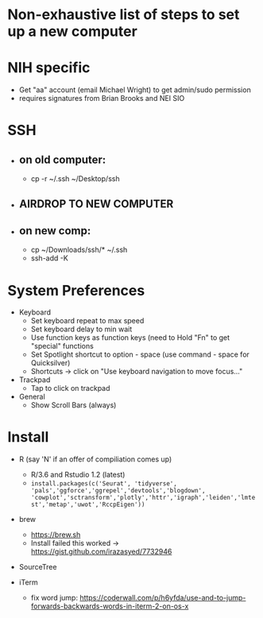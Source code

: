 # Non-exhaustive list of steps to set up a new computer

# NIH specific

  - Get "aa" account (email Michael Wright) to get admin/sudo permission
  - requires signatures from Brian Brooks and NEI SIO
  
# SSH
  - ## on old computer:
    - cp -r ~/.ssh ~/Desktop/ssh
  - ## AIRDROP TO NEW COMPUTER
  - ## on new comp:
    - cp ~/Downloads/ssh/* ~/.ssh
    - ssh-add -K

# System Preferences
  - Keyboard
    - Set keyboard repeat to max speed
    - Set keyboard delay to min wait
    - Use function keys as function keys (need to Hold "Fn" to get "special" functions
    - Set Spotlight shortcut to option - space (use command - space for Quicksilver)
    - Shortcuts -> click on "Use keyboard navigation to move focus..."
  - Trackpad
    - Tap to click on trackpad
  - General
    - Show Scroll Bars (always)
 
# Install

  - R (say 'N' if an offer of compiliation comes up)
    - R/3.6 and Rstudio 1.2 (latest)
    - `install.packages(c('Seurat', 'tidyverse', 'pals','ggforce','ggrepel','devtools','blogdown',  'cowplot','sctransform','plotly','httr','igraph','leiden','lmtest','metap','uwot','RccpEigen'))`

  - brew
    - https://brew.sh
    - Install failed this worked -> https://gist.github.com/irazasyed/7732946

  - SourceTree

  - iTerm
    - fix word jump: https://coderwall.com/p/h6yfda/use-and-to-jump-forwards-backwards-words-in-iterm-2-on-os-x
